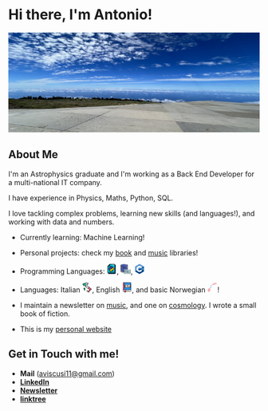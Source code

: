 # Hi there, I'm Antonio! 
<img src="https://github.com/anvi-git/anvi-git/blob/main/wallpaper_github.jpeg" alt="Banner" width="800" height="200">

## About Me 

I'm an Astrophysics graduate and I'm working as a Back End Developer for a multi-national IT company. 

I have experience in Physics, Maths, Python, SQL.  

I love tackling complex problems, learning new skills (and languages!), and working with data and numbers.

- Currently learning: Machine Learning!
- Personal projects: check my [book](https://github.com/anvi-git/Project_Book_library) and [music](https://github.com/anvi-git/Project_Music_Library) libraries! 
- Programming Languages: <img src="https://github.com/anvi-git/anvi-git/blob/main/stickers/python_sticker.png" alt="Sticker" width="20" height="20" />,
                         <img src="https://github.com/anvi-git/anvi-git/blob/main/stickers/sql-server.png" alt="Sticker" width="20" height="20" />,
                         <img src="https://github.com/anvi-git/anvi-git/blob/main/stickers/c%2B%2B_sticker.png" alt="Sticker" width="20" height="20" />
                         
                        
- Languages: Italian <img src="https://github.com/anvi-git/anvi-git/blob/main/stickers/italy_sticker.png" alt="Sticker" width="20" height="20" />,
             English <img src="https://github.com/anvi-git/anvi-git/blob/main/stickers/eng_sticker.png" alt="Sticker" width="20" height="20" />,
   and basic Norwegian <img src="https://github.com/anvi-git/anvi-git/blob/main/stickers/norwegian_sticker.png" alt="Sticker" width="20" height="20" />!
- I maintain a newsletter on [music](https://spaceofsound.substack.com/), and one on [cosmology](https://lastscatteringsurface.substack.com). I wrote a small book of fiction.
- This is my [personal website](https://anvi-git.github.io/backyard_thoughts/)

## Get in Touch with me! 
- **Mail** (aviscusi11@gmail.com)
- [**LinkedIn**](https://www.linkedin.com/in/antonio-viscusi)
- [**Newsletter**](https://lastscatteringsurface.substack.com)
- [**linktree**](https://linktr.ee/anvi_tree)
